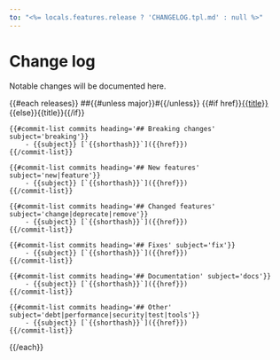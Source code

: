 ```yaml
---
to: "<%= locals.features.release ? 'CHANGELOG.tpl.md' : null %>"
---
```

# Change log

Notable changes will be documented here.

{{#each releases}}
    ##{{#unless major}}#{{/unless}} {{#if href}}[{{title}}]({{href}}){{else}}{{title}}{{/if}}

    {{#commit-list commits heading='## Breaking changes' subject='breaking'}}
        - {{subject}} [`{{shorthash}}`]({{href}})
    {{/commit-list}}

    {{#commit-list commits heading='## New features' subject='new|feature'}}
        - {{subject}} [`{{shorthash}}`]({{href}})
    {{/commit-list}}

    {{#commit-list commits heading='## Changed features' subject='change|deprecate|remove'}}
        - {{subject}} [`{{shorthash}}`]({{href}})
    {{/commit-list}}

    {{#commit-list commits heading='## Fixes' subject='fix'}}
        - {{subject}} [`{{shorthash}}`]({{href}})
    {{/commit-list}}

    {{#commit-list commits heading='## Documentation' subject='docs'}}
        - {{subject}} [`{{shorthash}}`]({{href}})
    {{/commit-list}}

    {{#commit-list commits heading='## Other' subject='debt|performance|security|test|tools'}}
        - {{subject}} [`{{shorthash}}`]({{href}})
    {{/commit-list}}
{{/each}}
